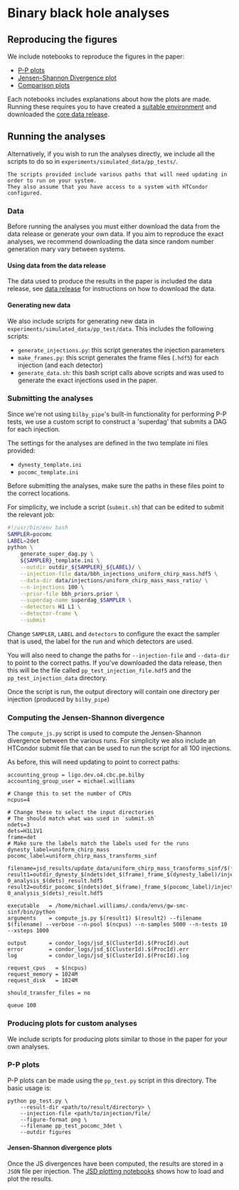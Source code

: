 # Binary black hole analyses

## Reproducing the figures

We include notebooks to reproduce the figures in the paper:

- [P-P plots](./plotting/pp_plot.ipynb)
- [Jensen-Shannon Divergence plot](./plotting/pp_test_jsd.ipynb)
- [Comparison plots](./plotting/pp_test_comparison.ipynb)

Each notebooks includes explanations about how the plots are made.
Running these requires you to have created a [suitable environment](./environment) and
downloaded the [core data release](./data_release).

## Running the analyses

Alternatively, if you wish to run the analyses directly, we include all the scripts to do so
in `experiments/simulated_data/pp_tests/`.

```{note}
The scripts provided include various paths that will need updating in order to run on your system.
They also assume that you have access to a system with HTCondor configured.
```

### Data

Before running the analyses you must either download the data from the data release
or generate your own data. If you aim to reproduce the exact analyses, we recommend downloading
the data since random number generation mary vary between systems.

#### Using data from the data release

The data used to produce the results in the paper is included the data release, see [data release](./data_release)
for instructions on how to download the data.

#### Generating new data

We also include scripts for generating new data in `experiments/simulated_data/pp_test/data`. This
includes the following scripts:

- `generate_injections.py`: this script generates the injection parameters
- `make_frames.py`: this script generates the frame files (`.hdf5`) for each injection (and each detector)
- `generate_data.sh`: this bash script calls above scripts and was used to generate the exact injections used in the paper.

### Submitting the analyses

Since we're not using `bilby_pipe`'s built-in functionality for performing P-P tests,
we use a custom script to construct a 'superdag' that submits a DAG for each injection.

The settings for the analyses are defined in the two template ini files provided:

- `dynesty_template.ini`
- `pocomc_template.ini`

Before submitting the analyses, make sure the paths in these files point to the correct locations.

For simplicity, we include a script (`submit.sh`) that can be edited to submit the relevant job:

```bash
#!/usr/bin/env bash
SAMPLER=pocomc
LABEL=2det
python \
    generate_super_dag.py \
    ${SAMPLER}_template.ini \
    --outdir outdir_${SAMPLER}_${LABEL}/ \
    --injection-file data/bbh_injections_uniform_chirp_mass.hdf5 \
    --data-dir data/injections/uniform_chirp_mass_mass_ratio/ \
    --n-injections 100 \
    --prior-file bbh_priors.prior \
    --superdag-name superdag_$SAMPLER \
    --detectors H1 L1 \
    --detector-frame \
    --submit
```

Change `SAMPLER`, `LABEL` and `detectors` to configure the exact the sampler
that is used, the label for the run and which detectors are used.

You will also need to change the paths for `--injection-file` and `--data-dir`
to point to the correct paths. If you've downloaded the data release, then this
will be the file called `pp_test_injection_file.hdf5` and the `pp_test_injection_data`
directory.

Once the script is run, the output directory will contain one directory per
injection (produced by `bilby_pipe`)


### Computing the Jensen-Shannon divergence

The `compute_js.py` script is used to compute the Jensen-Shannon divergence
between the various runs. For simplicity we also include an HTCondor submit
file that can be used to run the script for all 100 injections.

As before, this will need updating to point to correct paths:

```
accounting_group = ligo.dev.o4.cbc.pe.bilby
accounting_group_user = michael.williams

# Change this to set the number of CPUs
ncpus=4

# Change these to select the input directories
# The should match what was used in `submit.sh`
ndets=3
dets=H1L1V1
frame=det
# Make sure the labels match the labels used for the runs
dynesty_label=uniform_chirp_mass
pocomc_label=uniform_chirp_mass_transforms_sinf

filename=jsd_results/update_data/uniform_chirp_mass_transforms_sinf/$(frame)_frame/$(ndets)det_max_min_xsteps/data$(ProcId).json
result1=outdir_dynesty_$(ndets)det_$(frame)_frame_$(dynesty_label)/injection_$(ProcId)/final_result/dynesty_pp_test_data0_1364342674-0_analysis_$(dets)_result.hdf5
result2=outdir_pocomc_$(ndets)det_$(frame)_frame_$(pocomc_label)/injection_$(ProcId)/final_result/pococmc_pp_test_data0_1364342674-0_analysis_$(dets)_result.hdf5

executable   = /home/michael.williams/.conda/envs/gw-smc-sinf/bin/python
arguments    = compute_js.py $(result1) $(result2) --filename $(filename) --verbose --n-pool $(ncpus) --n-samples 5000 --n-tests 10 --xsteps 1000

output       = condor_logs/jsd_$(ClusterId).$(ProcId).out
error        = condor_logs/jsd_$(ClusterId).$(ProcId).err
log          = condor_logs/jsd_$(ClusterId).$(ProcId).log

request_cpus   = $(ncpus)
request_memory = 1024M
request_disk   = 1024M

should_transfer_files = no

queue 100
```


### Producing plots for custom analyses

We include scripts for producing plots similar to those in the paper for your
own analyses.

### P-P plots

P-P plots can be made using the `pp_test.py` script in this directory. The basic usage is:

```
python pp_test.py \
    --result-dir <path/to/result/directory> \
    --injection-file <path/to/injection/file/
    --figure-format png \
    --filename pp_test_pocomc_3det \
    --outdir figures
```

#### Jensen-Shannon divergence plots

Once the JS divergences have been computed, the results are stored in a `JSON`
file per injection. The [JSD plotting notebooks](./plotting/pp_test_jsd.ipynb)
shows how to load and plot the results.
